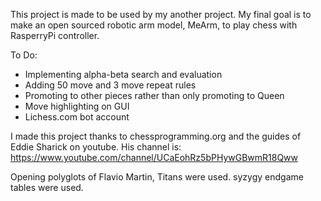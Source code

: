 This project is made to be used by my another project. My final goal is to make an open sourced robotic arm model, MeArm, to play chess with RasperryPi controller. 



To Do:

- Implementing alpha-beta search and evaluation
- Adding 50 move and 3 move repeat rules
- Promoting to other pieces rather than only promoting to Queen
- Move highlighting on GUI
- Lichess.com bot account


I made this project thanks to chessprogramming.org and the guides of Eddie Sharick on youtube. His channel is: https://www.youtube.com/channel/UCaEohRz5bPHywGBwmR18Qww


Opening polyglots of Flavio Martin, Titans were used.
syzygy endgame tables were used.

